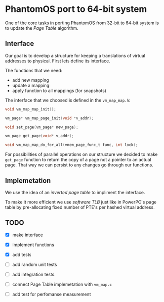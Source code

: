 # PhantomOS port to 64-bit system

One of the core tasks in porting PhantomOS from 32-bit to 64-bit system  is to update the *Page Table* algorithm.
<!-- The 32-bit version uses array of all possible 2^32 virtual addreses to allocate 4.2 Gb. -->

## Interface

Our goal is to develop a structure for keeping a translations of virtual addresses to physical. First lets define its interface.

The functions that we need:

* add new mapping
* update a mapping
* apply function to all mappings (for snapshots)

The interface that we choosed is defined in the ```vm_map_map.h```:

```C
void vm_map_map_init();

vm_page* vm_map_page_init(void *v_addr);

void set_page(vm_page* new_page);

vm_page get_page(void* v_addr);

void vm_map_map_do_for_all(vmem_page_func_t func, int lock);
```
For possibilities of parallel operations on our structure we decided to make ```get_page``` function to return the copy of a page not a pointer to an actual page. That way we can persist to any changes go through our functions.

## Implemetation

We use the idea of an *inverted page table* to impliment the interface. 

To make it more efficient we use *software TLB* just like in PowerPC's page table by pre-allocating fixed number of PTE's per hashed virtual address.

## TODO

- [x] make interface
- [x] implement functions
- [x] add tests
- [ ] add random unit tests
- [ ] add integration tests
- [ ] connect Page Table implemetation with ```vm_map.c```
- [ ] add test for perfomanse measurement

